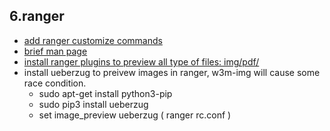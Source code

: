 ## 6.ranger
- [add ranger customize commands](https://github.com/ranger/ranger/wiki/Custom-Commands)
- [brief man page](http://www.mikewootc.com/wiki/linux/usage/ranger_file_manager.html#%E5%BF%AB%E6%8D%B7%E9%94%AE)
- [install ranger plugins to preview all type of files: img/pdf/](http://www.huangpan.net/posts/ji-ke/2019-08-21-ranger.html)
- install ueberzug to preivew images in ranger, w3m-img will cause some race condition.
	- sudo apt-get install python3-pip
	- sudo pip3 install ueberzug
	- set image_preview ueberzug ( ranger rc.conf )


